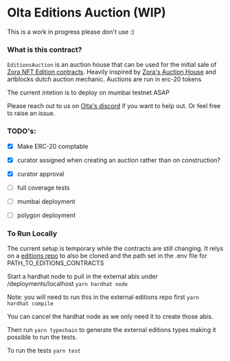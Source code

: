 # Olta Editions Auction (WIP)

This is a work in progress please don't use :)

### What is this contract?
`EditionsAuction` is an auction house that can be used for the initial sale of [Zora NFT Edition contracts](https://github.com/ourzora/nft-editions). Heavily inspired by [Zora's Auction House](https://github.com/ourzora/auction-house) and artblocks dutch auction mechanic. Auctions are run in erc-20 tokens

The current intetion is to deploy on mumbai testnet ASAP

Please reach out to us on [Olta's discord](https://discord.gg/CAXNKzMa5A) if you want to help out. Or feel free to raise an issue.

### TODO's:

- [x] Make ERC-20 comptable
- [x] curator assigned when creating an auction rather than on construction?
- [x] curator approval
- [ ] full coverage tests
- [ ] mumbai deployment
- [ ] polygon deployment


### To Run Locally

The current setup is temporary while the contracts are still changing.
It relys on a [editions repo](https://github.com/olta-art/olta-nft-editions) to also be cloned and the path set in the .env file for PATH_TO_EDITIONS_CONTRACTS

Start a hardhat node to pull in the external abis under /deployments/localhost
```yarn hardhat node```

Note: you will need to run this in the external editions repo first
```yarn hardhat compile```

You can cancel the hardhat node as we only need it to create those abis.

Then run ```yarn typechain``` to generate the external editions types making it possible to run the tests.

To run the tests
```yarn test```